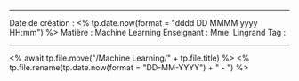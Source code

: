  ---

 Date de création : <% tp.date.now(format = "dddd DD MMMM yyyy HH:mm") %>
 Matière : Machine Learning
 Enseignant : Mme. Lingrand
 Tag :

---

 <% await tp.file.move("/Machine Learning/" + tp.file.title) %>
 <% tp.file.rename(tp.date.now(format = "DD-MM-YYYY") + " - ") %>